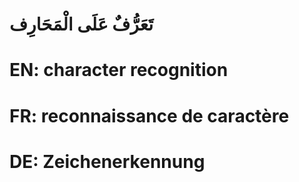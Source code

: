 # تَعَرُّفٌ عَلَى الْمَحَارِف

# EN: character recognition

# FR: reconnaissance de caractère

# DE: Zeichenerkennung

